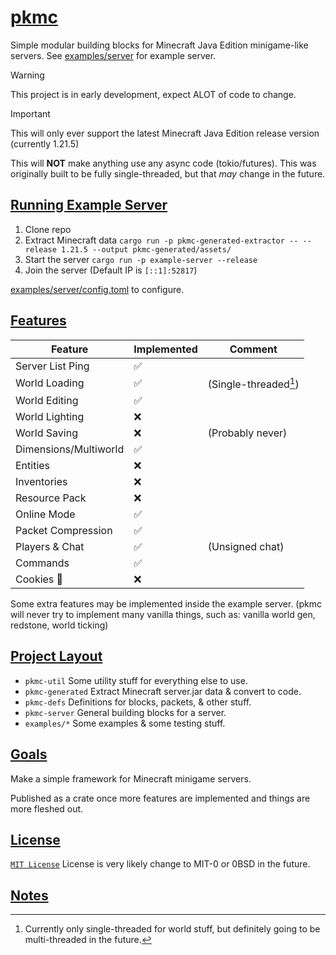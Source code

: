 # [pkmc](https://github.com/Vulae/pkmc)

Simple modular building blocks for Minecraft Java Edition minigame-like servers.
See [examples/server](./examples/server) for example server.

> [!WARNING]
> This project is in early development, expect ALOT of code to change.

> [!IMPORTANT]
> This will only ever support the latest Minecraft Java Edition release version (currently 1.21.5)

This will **NOT** make anything use any async code (tokio/futures).
This was originally built to be fully single-threaded, but that _may_ change in the future.

## [Running Example Server](#running-example-server)

1. Clone repo
2. Extract Minecraft data `cargo run -p pkmc-generated-extractor -- --release 1.21.5 --output pkmc-generated/assets/`
3. Start the server `cargo run -p example-server --release`
4. Join the server (Default IP is `[::1]:52817`)

[examples/server/config.toml](./examples/server/config.toml) to configure.

## [Features](#features)

| Feature               | Implemented | Comment                                    |
| --------------------- | ----------- | ------------------------------------------ |
| Server List Ping      | ✅          |                                            |
| World Loading         | ✅          | (Single-threaded[^threaded-chunk-loading]) |
| World Editing         | ✅          |                                            |
| World Lighting        | ❌          |                                            |
| World Saving          | ❌          | (Probably never)                           |
| Dimensions/Multiworld | ✅          |                                            |
| Entities              | ❌          |                                            |
| Inventories           | ❌          |                                            |
| Resource Pack         | ❌          |                                            |
| Online Mode           | ✅          |                                            |
| Packet Compression    | ✅          |                                            |
| Players & Chat        | ✅          | (Unsigned chat)                            |
| Commands              | ✅          |                                            |
| Cookies 🍪            | ❌          |                                            |

Some extra features may be implemented inside the example server.
(pkmc will never try to implement many vanilla things, such as: vanilla world gen, redstone, world ticking)

## [Project Layout](#project-layout)

- `pkmc-util` Some utility stuff for everything else to use.
- `pkmc-generated` Extract Minecraft server.jar data & convert to code.
- `pkmc-defs` Definitions for blocks, packets, & other stuff.
- `pkmc-server` General building blocks for a server.
- `examples/*` Some examples & some testing stuff.

## [Goals](#goals)

Make a simple framework for Minecraft minigame servers.

Published as a crate once more features are implemented and things are more fleshed out.

## [License](#license)

[`MIT License`](./LICENSE)
License is very likely change to MIT-0 or 0BSD in the future.

## [Notes](#notes)

[^threaded-chunk-loading]: Currently only single-threaded for world stuff, but definitely going to be multi-threaded in the future.
